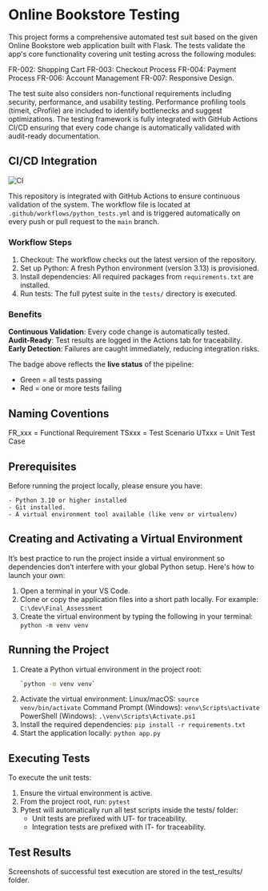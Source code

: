 # Online Bookstore Testing

This project forms a comprehensive automated test suit based on the given Online Bookstore web application built with Flask. The tests validate the app's core functionality covering unit testing across the following modules:

FR-002: Shopping Cart
FR-003: Checkout Process
FR-004: Payment Process
FR-006: Account Management
FR-007: Responsive Design.

The test suite also considers non-functional requirements including security, performance, and usability testing. Performance profiling tools (timeit, cProfile) are included to identify bottlenecks and suggest optimizations. The testing framework is fully integrated with GitHub Actions CI/CD ensuring that every code change is automatically validated with audit-ready documentation.


## CI/CD Integration

![CI](https://github.com/AnnieCodes8/Final_Assessment/actions/workflows/python_tests.yml/badge.svg)

This repository is integrated with GitHub Actions to ensure continuous validation of the system. The workflow file is located at `.github/workflows/python_tests.yml` and is triggered automatically on every push or pull request to the `main` branch.

### Workflow Steps
1. Checkout: The workflow checks out the latest version of the repository.  
2. Set up Python: A fresh Python environment (version 3.13) is provisioned.  
3. Install dependencies: All required packages from `requirements.txt` are installed.  
4. Run tests: The full pytest suite in the `tests/` directory is executed.  

### Benefits
 **Continuous Validation**: Every code change is automatically tested.  
 **Audit-Ready**: Test results are logged in the Actions tab for traceability.  
 **Early Detection**: Failures are caught immediately, reducing integration risks.  

The badge above reflects the **live status** of the pipeline:  
- Green = all tests passing  
- Red = one or more tests failing  


## Naming Coventions
FR_xxx = Functional Requirement
TSxxx = Test Scenario
UTxxx = Unit Test Case


## Prerequisites
Before running the project locally, please ensure you have:

    - Python 3.10 or higher installed
    - Git installed.
    - A virtual environment tool available (like venv or virtualenv)

## Creating and Activating a Virtual Environment
It’s best practice to run the project inside a virtual environment so dependencies don’t interfere with your global Python setup. Here's how to launch your own:
1. Open a terminal in your VS Code.
2. Clone or copy the application files into a short path locally. For example:
    `C:\dev\Final_Assessment`
3. Create the virtual environment by typing the following in your terminal:
    `python -m venv venv`

## Running the Project
1. Create a Python virtual environment in the project root:
   ```bash
   `python -m venv venv`
2. Activate the virtual environment:
    Linux/macOS:
        `source venv/bin/activate`
    Command Prompt (Windows):
        `venv\Scripts\activate`
    PowerShell (Windows):
        `.\venv\Scripts\Activate.ps1`
3. Install the required dependencies:
        `pip install -r requirements.txt`
4. Start the application locally:
        `python app.py`

## Executing Tests
To execute the unit tests:
1. Ensure the virtual environment is active.
2. From the project root, run:
    `pytest`
3. Pytest will automatically run all test scripts inside the tests/ folder:
    - Unit tests are prefixed with UT- for traceability.
    - Integration tests are prefixed with IT- for traceability.

## Test Results
Screenshots of successful test execution are stored in the test_results/ folder.
